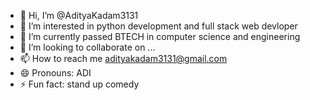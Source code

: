 - 👋 Hi, I’m @AdityaKadam3131
- 👀 I’m interested in python development and full stack web devloper
- 🌱 I’m currently passed BTECH in computer science and engineering
- 💞️ I’m looking to collaborate on ...
- 📫 How to reach me adityakadam3131@gmail.com
- 😄 Pronouns: ADI
- ⚡ Fun fact: stand up comedy 

<!---
AdityaKadam3131/AdityaKadam3131 is a ✨ special ✨ repository because its `README.md` (this file) appears on your GitHub profile.
You can click the Preview link to take a look at your changes.
--->
